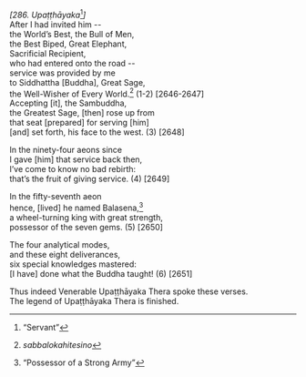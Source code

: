 *\[286. Upaṭṭhāyaka*[^1]*\]*  
After I had invited him --  
the World’s Best, the Bull of Men,  
the Best Biped, Great Elephant,  
Sacrificial Recipient,  
who had entered onto the road --  
service was provided by me  
to Siddhattha \[Buddha\], Great Sage,  
the Well-Wisher of Every World.[^2] (1-2) \[2646-2647\]  
Accepting \[it\], the Sambuddha,  
the Greatest Sage, \[then\] rose up from  
that seat \[prepared\] for serving \[him\]  
\[and\] set forth, his face to the west. (3) \[2648\]

In the ninety-four aeons since  
I gave \[him\] that service back then,  
I’ve come to know no bad rebirth:  
that’s the fruit of giving service. (4) \[2649\]

In the fifty-seventh aeon  
hence, \[lived\] he named Balasena,[^3]  
a wheel-turning king with great strength,  
possessor of the seven gems. (5) \[2650\]

The four analytical modes,  
and these eight deliverances,  
six special knowledges mastered:  
\[I have\] done what the Buddha taught! (6) \[2651\]

Thus indeed Venerable Upaṭṭhāyaka Thera spoke these verses.  
The legend of Upaṭṭhāyaka Thera is finished.  
[^1]: “Servant”  
[^2]: *sabbalokahitesino*  
[^3]: “Possessor of a Strong Army”

